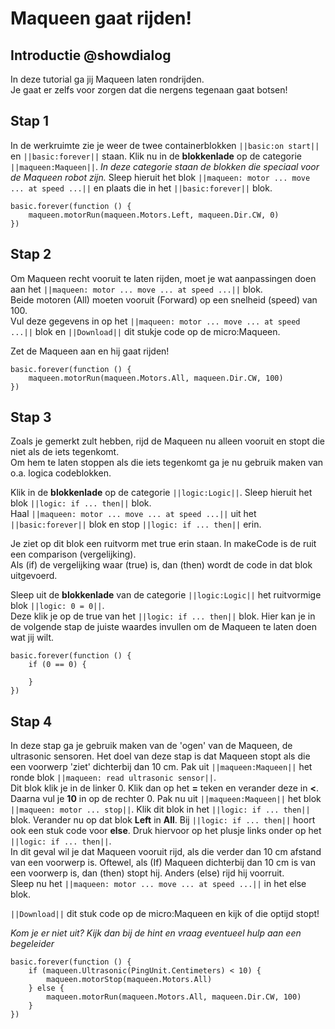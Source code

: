 # Maqueen gaat rijden!

## Introductie @showdialog

In deze tutorial ga jij Maqueen laten rondrijden.  
Je gaat er zelfs voor zorgen dat die nergens tegenaan gaat botsen!

## Stap 1
In de werkruimte zie je weer de twee containerblokken 
``||basic:on start||`` en ``||basic:forever||`` staan. 
Klik nu in de **blokkenlade** op de categorie ``||maqueen:Maqueen||``. 
*In deze categorie staan de blokken die speciaal voor de Maqueen robot zijn.*
Sleep hieruit het blok ``||maqueen: motor ... move ... at speed ...||`` en 
plaats die in het ``||basic:forever||`` blok.

```blocks
basic.forever(function () {
    maqueen.motorRun(maqueen.Motors.Left, maqueen.Dir.CW, 0)
})
```

## Stap 2
Om Maqueen recht vooruit te laten rijden, moet je wat aanpassingen doen aan het ``||maqueen: motor ... move ... at speed ...||`` blok.  
Beide motoren (All) moeten vooruit (Forward) op een snelheid (speed) van 100.  
Vul deze gegevens in op het ``||maqueen: motor ... move ... at speed ...||`` blok en ``||Download||`` dit stukje code op de micro:Maqueen.  

Zet de Maqueen aan en hij gaat rijden!

```blocks
basic.forever(function () {
    maqueen.motorRun(maqueen.Motors.All, maqueen.Dir.CW, 100)
})
```

## Stap 3 
Zoals je gemerkt zult hebben, rijd de Maqueen nu alleen vooruit en stopt die niet als de iets tegenkomt.  
Om hem te laten stoppen als die iets tegenkomt ga je nu gebruik maken van o.a. logica codeblokken.  

Klik in de **blokkenlade** op de categorie ``||logic:Logic||``.
Sleep hieruit het blok ``||logic: if ... then||`` blok.  
Haal ``||maqueen: motor ... move ... at speed ...||`` uit het ``||basic:forever||`` blok en stop ``||logic: if ... then||`` erin.  

Je ziet op dit blok een ruitvorm met true erin staan. In makeCode is de ruit een comparison (vergelijking).  
Als (if) de vergelijking waar (true) is, dan (then) wordt de code in dat blok uitgevoerd.  

Sleep uit de **blokkenlade** van de categorie ``||logic:Logic||`` het ruitvormige blok ``||logic: 0 = 0||``.  
Deze klik je op de true van het ``||logic: if ... then||`` blok. Hier kan je in de volgende stap de juiste waardes invullen om de Maqueen te laten doen wat jij wilt.  

```blocks
basic.forever(function () {
    if (0 == 0) {
        
    }
})
```

## Stap 4
In deze stap ga je gebruik maken van de 'ogen' van de Maqueen, de ultrasonic sensoren. 
Het doel van deze stap is dat Maqueen stopt als die een voorwerp 'ziet' dichterbij dan 10 cm. 
Pak uit ``||maqueen:Maqueen||`` het ronde blok ``||maqueen: read ultrasonic sensor||``.  
Dit blok klik je in de linker 0. Klik dan op het **=** teken en verander deze in **<**. Daarna vul je **10** in op de rechter 0. 
Pak nu uit ``||maqueen:Maqueen||`` het blok ``||maqueen: motor ... stop||``. Klik dit blok in het ``||logic: if ... then||`` blok. 
Verander nu op dat blok **Left** in **All**. 
Bij ``||logic: if ... then||`` hoort ook een stuk code voor **else**. Druk hiervoor op het plusje links onder op het ``||logic: if ... then||``.  
In dit geval wil je dat Maqueen vooruit rijd, als die verder dan 10 cm afstand van een voorwerp is. Oftewel,
als (If) Maqueen dichterbij dan 10 cm is van een voorwerp is, dan (then) stopt hij. Anders (else) rijd hij voorruit.  
Sleep nu het ``||maqueen: motor ... move ... at speed ...||`` in het else blok.  


``||Download||`` dit stuk code op de micro:Maqueen en kijk of die optijd stopt!  

*Kom je er niet uit? Kijk dan bij de hint en vraag eventueel hulp aan een begeleider*


```blocks
basic.forever(function () {
    if (maqueen.Ultrasonic(PingUnit.Centimeters) < 10) {
        maqueen.motorStop(maqueen.Motors.All)
    } else {
        maqueen.motorRun(maqueen.Motors.All, maqueen.Dir.CW, 100)
    }
})
```


